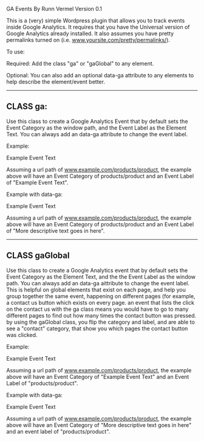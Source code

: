 GA Events
By Runn Vermel
Version 0.1

This is a (very) simple Wordpress plugin that allows you to track events inside Google Analytics. It requires that you have the Universal version of Google Analytics already installed. It also assumes you have pretty permalinks turned on (i.e. www.yoursite.com/pretty/permalinks/). 

To use:

Required:
Add the class "ga" or "gaGlobal" to any element.

Optional:
You can also add an optional data-ga attribute to any elements to help describe the element/event better.


---------------------------------------------- 
CLASS ga:
----------------------------------------------

Use this class to create a Google Analytics Event that by default sets the Event Category as the window path, and the Event Label as the Element Text. You can always add an data-ga attribute to change the event label. 

Example:
<div class="ga">Example Event Text</div>

Assuming a url path of www.example.com/products/product, the example above will have an Event Category of products/product and an Event Label of "Example Event Text". 

Example with data-ga:
<div class="ga" data-ga="More descriptive text goes in here">Example Event Text</div>

Assuming a url path of www.example.com/products/product, the example above will have an Event Category of products/product and an Event Label of "More descriptive text goes in here".

----------------------------------------------
CLASS gaGlobal
----------------------------------------------

Use this class to create a Google Analytics event that by default sets the Event Category as the Element Text, and the the Event Label as the window path. You can always add an data-ga aittribute to change the event label. This is helpful on global elements that exist on each page, and help you group together the same event, happening on different pages (for example, a contact us button which exists on every page. an event that lists the click on the contact us with the ga class means you would have to go to many different pages to find out how many times the contact button was pressed. by using the gaGlobal class, you flip the category and label, and are able to see a "contact" category, that show you which pages the contact button was clicked. 
  
Example:
<div class="gaGlobal">Example Event Text</div>
  
Assuming a url path of www.example.com/products/product, the example above will have an Event Category of "Example Event Text" and an Event Label of "products/product".  
   
Example with data-ga:
<div class="gaGlobal" data-ga="More descriptive text goes in here">Example Event Text</div>
 
Assuming a url path of www.example.com/products/product, the example above will have an Event Category of "More descriptive text goes in here"  and an event label of "products/product".

